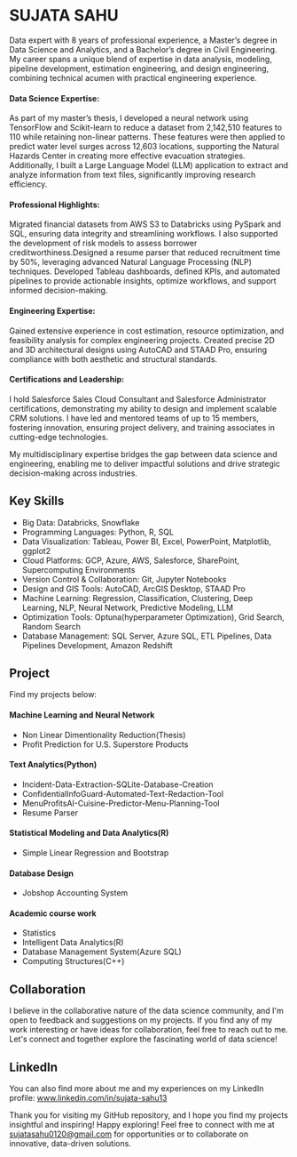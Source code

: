 # SUJATA SAHU 
Data expert with 8 years of professional experience, a Master’s degree in Data Science and Analytics, and a Bachelor’s degree in Civil Engineering. My career spans a unique blend of expertise in data analysis, modeling, pipeline development, estimation engineering, and design engineering, combining technical acumen with practical engineering experience.

#### Data Science Expertise:
As part of my master’s thesis, I developed a neural network using TensorFlow and Scikit-learn to reduce a dataset from 2,142,510 features to 110 while retaining non-linear patterns. These features were then applied to predict water level surges across 12,603 locations, supporting the Natural Hazards Center in creating more effective evacuation strategies. Additionally, I built a Large Language Model (LLM) application to extract and analyze information from text files, significantly improving research efficiency.

#### Professional Highlights:
Migrated financial datasets from AWS S3 to Databricks using PySpark and SQL, ensuring data integrity and streamlining workflows. I also supported the development of risk models to assess borrower creditworthiness.Designed a resume parser that reduced recruitment time by 50%, leveraging advanced Natural Language Processing (NLP) techniques.
Developed Tableau dashboards, defined KPIs, and automated pipelines to provide actionable insights, optimize workflows, and support informed decision-making.

#### Engineering Expertise:
Gained extensive experience in cost estimation, resource optimization, and feasibility analysis for complex engineering projects. Created precise 2D and 3D architectural designs using AutoCAD and STAAD Pro, ensuring compliance with both aesthetic and structural standards.

#### Certifications and Leadership:
I hold Salesforce Sales Cloud Consultant and Salesforce Administrator certifications, demonstrating my ability to design and implement scalable CRM solutions. I have led and mentored teams of up to 15 members, fostering innovation, ensuring project delivery, and training associates in cutting-edge technologies.

My multidisciplinary expertise bridges the gap between data science and engineering, enabling me to deliver impactful solutions and drive strategic decision-making across industries.


## Key Skills
- Big Data: Databricks, Snowflake
- Programming Languages: Python, R, SQL
- Data Visualization: Tableau, Power BI, Excel, PowerPoint, Matplotlib, ggplot2
- Cloud Platforms: GCP, Azure, AWS, Salesforce, SharePoint, Supercomputing Environments
- Version Control & Collaboration: Git, Jupyter Notebooks
- Design and GIS Tools: AutoCAD, ArcGIS Desktop, STAAD Pro
- Machine Learning: Regression, Classification, Clustering, Deep Learning, NLP, Neural Network, Predictive Modeling, LLM
- Optimization Tools: Optuna(hyperparameter Optimization), Grid Search, Random Search
- Database Management: SQL Server, Azure SQL, ETL Pipelines, Data Pipelines Development, Amazon Redshift

## Project
Find my projects below:

#### Machine Learning and Neural Network
- Non Linear Dimentionality Reduction(Thesis)
- Profit Prediction for U.S. Superstore Products
  
#### Text Analytics(Python)
- Incident-Data-Extraction-SQLite-Database-Creation
- ConfidentialInfoGuard-Automated-Text-Redaction-Tool
- MenuProfitsAI-Cuisine-Predictor-Menu-Planning-Tool
- Resume Parser

#### Statistical Modeling and Data Analytics(R)
- Simple Linear Regression and Bootstrap

#### Database Design
- Jobshop Accounting System

#### Academic course work
- Statistics
- Intelligent Data Analytics(R)
- Database Management System(Azure SQL)
- Computing Structures(C++)

## Collaboration
I believe in the collaborative nature of the data science community, and I'm open to feedback and suggestions on my projects. If you find any of my work interesting or have ideas for collaboration, feel free to reach out to me. Let's connect and together explore the fascinating world of data science!

## LinkedIn
You can also find more about me and my experiences on my LinkedIn profile: www.linkedin.com/in/sujata-sahu13

Thank you for visiting my GitHub repository, and I hope you find my projects insightful and inspiring! Happy exploring!
Feel free to connect with me at sujatasahu0120@gmail.com for opportunities or to collaborate on innovative, data-driven solutions.


